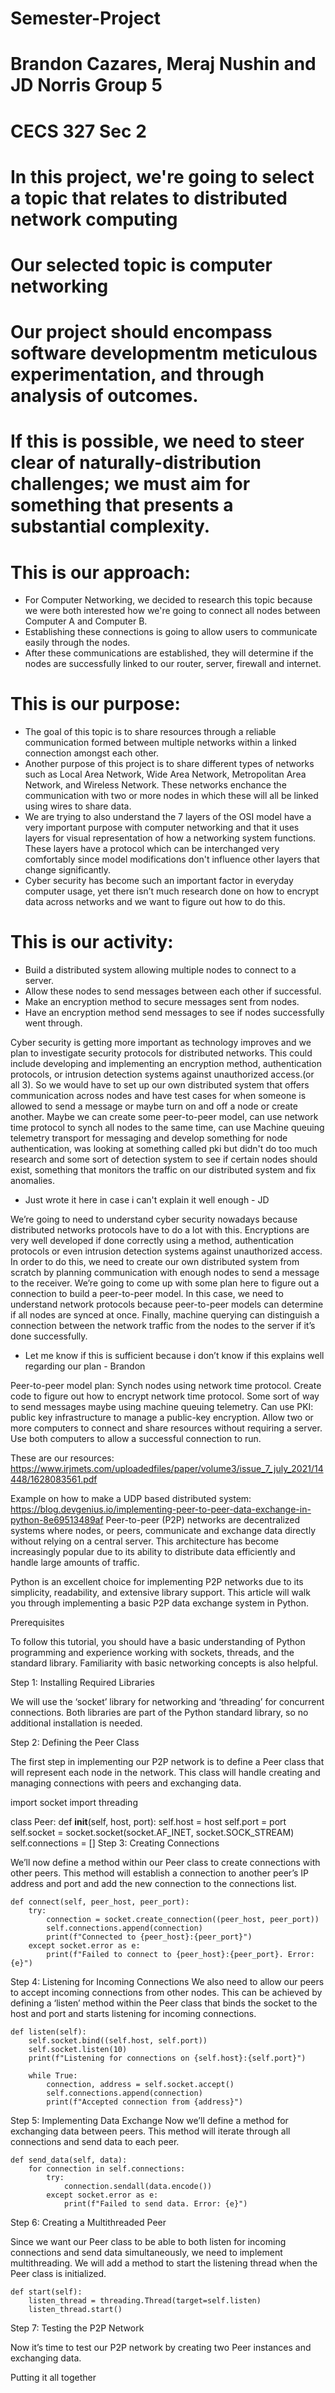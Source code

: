 # Semester-Project
# Brandon Cazares, Meraj Nushin and JD Norris Group 5
# CECS 327 Sec 2 

# In this project, we're going to select a topic that relates to distributed network computing 

# Our selected topic is computer networking

# Our project should encompass software developmentm meticulous experimentation, and through analysis of outcomes. 

# If this is possible, we need to steer clear of naturally-distribution challenges; we must aim for something that presents a substantial complexity. 

# This is our approach: 
- For Computer Networking, we decided to research this topic because we were both interested how we're going to connect all nodes between Computer A and Computer B.
- Establishing these connections is going to allow users to communicate easily through the nodes.
- After these communications are established, they will determine if the nodes are successfully linked to our router, server, firewall and internet.

# This is our purpose: 
- The goal of this topic is to share resources through a reliable communication formed between multiple networks within a linked connection amongst each other.
- Another purpose of this project is to share different types of networks such as Local Area Network, Wide Area Network, Metropolitan Area Network, and Wireless Network. These networks enchance the communication with two or more nodes in which these will all be linked using wires to share data.
- We are trying to also understand the 7 layers of the OSI model have a very important purpose with computer networking and that it uses layers for visual representation of how a networking system functions. These layers have a protocol which can be interchanged very comfortably since model modifications don't influence other layers that change significantly.
- Cyber security has become such an important factor in everyday computer usage, yet there isn’t much research done on how to encrypt data across networks and we want to figure out how to do this. 

# This is our activity:
- Build a distributed system allowing multiple nodes to connect to a server.
- Allow these nodes to send messages between each other if successful. 
- Make an encryption method to secure messages sent from nodes.
- Have an encryption method send messages to see if nodes successfully went through.

Cyber security is getting more important as technology improves and we plan to investigate security protocols for distributed networks. This could include developing and implementing an encryption method, authentication protocols, or intrusion detection systems against unauthorized access.(or all 3).
 So we would have to set up our own distributed system that offers communication across nodes and have test cases for when someone is allowed to send a message or maybe turn on and off a node or create another. Maybe we can create some peer-to-peer model, can use network time protocol to synch all nodes to the same time, can use Machine queuing telemetry transport for messaging and develop something for node authentication, was looking at something called pki but didn't do too much research and some sort of detection system to see if certain nodes should exist, something that monitors the traffic on our distributed system and fix anomalies.

- Just wrote it here in case i can't explain it well enough - JD

We’re going to need to understand cyber security nowadays because distributed networks protocols have to do a lot with this. Encryptions are very well developed if done correctly using a method, authentication protocols or even intrusion detection systems against unauthorized access. In order to do this, we need to create our own distributed system from scratch by planning communication with enough nodes to send a message to the receiver. We’re going to come up with some plan here to figure out a connection to build a peer-to-peer model. In this case, we need to understand network protocols because peer-to-peer models can determine if all nodes are synced at once. Finally, machine querying can distinguish a connection between the network traffic from the nodes to the server if it’s done successfully. 

- Let me know if this is sufficient because i don’t know if this explains well regarding our plan - Brandon

Peer-to-peer model plan: 
Synch nodes using network time protocol.
Create code to figure out how to encrypt network time protocol.
Some sort of way to send messages maybe using machine queuing telemetry.
Can use PKI: public key infrastructure to manage a public-key encryption.
Allow two or more computers to connect and share resources without requiring a server. 
Use both computers to allow a successful connection to run.


These are our resources: 
https://www.irjmets.com/uploadedfiles/paper/volume3/issue_7_july_2021/14448/1628083561.pdf

Example on how to make a UDP based distributed system:
https://blog.devgenius.io/implementing-peer-to-peer-data-exchange-in-python-8e69513489af
Peer-to-peer (P2P) networks are decentralized systems where nodes, or peers, communicate and exchange data directly without relying on a central server. This architecture has become increasingly popular due to its ability to distribute data efficiently and handle large amounts of traffic.

Python is an excellent choice for implementing P2P networks due to its simplicity, readability, and extensive library support. This article will walk you through implementing a basic P2P data exchange system in Python.

Prerequisites

To follow this tutorial, you should have a basic understanding of Python programming and experience working with sockets, threads, and the standard library. Familiarity with basic networking concepts is also helpful.

Step 1: Installing Required Libraries

We will use the ‘socket’ library for networking and ‘threading’ for concurrent connections. Both libraries are part of the Python standard library, so no additional installation is needed.

Step 2: Defining the Peer Class

The first step in implementing our P2P network is to define a Peer class that will represent each node in the network. This class will handle creating and managing connections with peers and exchanging data.

import socket
import threading

class Peer:
    def __init__(self, host, port):
        self.host = host
        self.port = port
        self.socket = socket.socket(socket.AF_INET, socket.SOCK_STREAM)
        self.connections = []
Step 3: Creating Connections

We’ll now define a method within our Peer class to create connections with other peers. This method will establish a connection to another peer’s IP address and port and add the new connection to the connections list.

    def connect(self, peer_host, peer_port):
        try:
            connection = socket.create_connection((peer_host, peer_port))
            self.connections.append(connection)
            print(f"Connected to {peer_host}:{peer_port}")
        except socket.error as e:
            print(f"Failed to connect to {peer_host}:{peer_port}. Error: {e}")
Step 4: Listening for Incoming Connections
We also need to allow our peers to accept incoming connections from other nodes. This can be achieved by defining a ‘listen’ method within the Peer class that binds the socket to the host and port and starts listening for incoming connections.

    def listen(self):
        self.socket.bind((self.host, self.port))
        self.socket.listen(10)
        print(f"Listening for connections on {self.host}:{self.port}")

        while True:
            connection, address = self.socket.accept()
            self.connections.append(connection)
            print(f"Accepted connection from {address}")
Step 5: Implementing Data Exchange
Now we’ll define a method for exchanging data between peers. This method will iterate through all connections and send data to each peer.

    def send_data(self, data):
        for connection in self.connections:
            try:
                connection.sendall(data.encode())
            except socket.error as e:
                print(f"Failed to send data. Error: {e}")
Step 6: Creating a Multithreaded Peer

Since we want our Peer class to be able to both listen for incoming connections and send data simultaneously, we need to implement multithreading. We will add a method to start the listening thread when the Peer class is initialized.

    def start(self):
        listen_thread = threading.Thread(target=self.listen)
        listen_thread.start()
Step 7: Testing the P2P Network

Now it’s time to test our P2P network by creating two Peer instances and exchanging data.

Putting it all together


